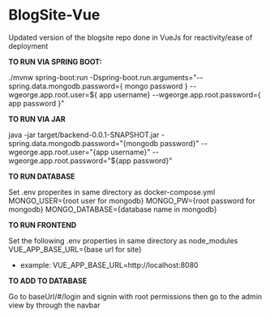 # BlogSite-Vue
Updated version of the blogsite repo done in VueJs for reactivity/ease of deployment

**TO RUN VIA SPRING BOOT:**

./mvnw spring-boot:run -Dspring-boot.run.arguments="--spring.data.mongodb.password={ mongo password } --wgeorge.app.root.user=${ app username} --wgeorge.app.root.password={ app password }"

**TO RUN VIA JAR**

java -jar target/backend-0.0.1-SNAPSHOT.jar -spring.data.mongodb.password="{mongodb password}" --wgeorge.app.root.user="{app username}" --wgeorge.app.root.password="${app password}"

**TO RUN DATABASE**

Set .env properites in same directory as docker-compose.yml
MONGO_USER={root user for mongodb}
MONGO_PW={root password for mongodb}
MONGO_DATABASE={database name in mongodb}


**TO RUN FRONTEND**

Set the following .env properties in same directory as node_modules
VUE_APP_BASE_URL={base url for site}

* example:
VUE_APP_BASE_URL=http://localhost:8080

**TO ADD TO DATABASE**

Go to baseUrl/#/login and signin with root permissions then go to the admin view by through the navbar 
